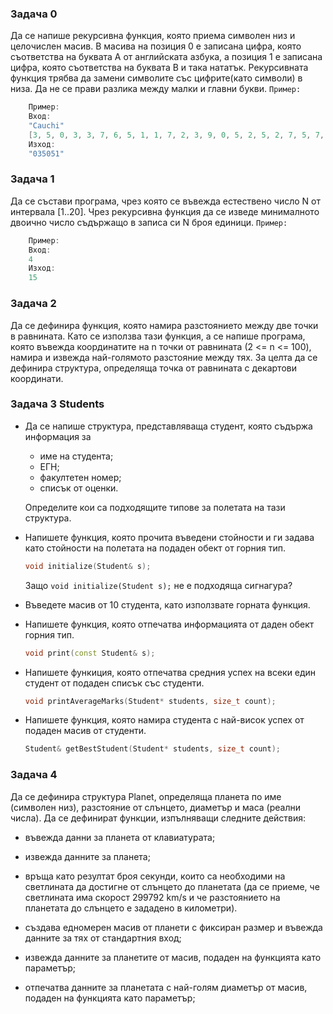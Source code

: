 ### Задача 0
Да се напише рекурсивна функция, която приема символен низ и целочислен масив. В масива на позиция 0 е записана цифра, която съответства на буквата A от английската азбука, а позиция 1 е записана цифра, която съответства на буквата B и така нататък. Рекурсивната функция трябва да замени символите със цифрите(като символи) в низа. Да не се прави разлика между малки и главни букви.
`Пример:`
``` C++
    Пример:
    Вход:
    "Cauchi"
    [3, 5, 0, 3, 3, 7, 6, 5, 1, 1, 7, 2, 3, 9, 0, 5, 2, 5, 2, 7, 5, 7, 4, 9, 7, 7]
    Изход:
    "035051"
```

### Задача 1
Да се състави програма, чрез която се въвежда естествено число N от интервала [1..20]. Чрез рекурсивна функция да се изведе минималното двоично число съдържащо в записа си N броя единици.
`Пример:`
``` C++
    Пример:
    Вход:
    4
    Изход:
    15
```

### Задача 2
Да се дефинира функция, която намира разстоянието между две точки в равнината. Като се използва тази функция, а се напише програма, която въвежда координатите на n точки от равнината (2 <= n <= 100), намира и извежда най-голямото разстояние между тях. За целта да се дефинира структура, определяща точка от равнината с декартови координати.


### Задача 3  Students

* Да се напише структура, представляваща студент, която съдържа информация за
  - име на студента;
  - ЕГН;
  - факултетен номер;
  - списък от оценки.

  Определите кои са подходящите типове за полетата на тази структура.
  
  
* Напишете функция, която прочита въведени стойности и ги задава като стойности на полетата на подаден обект от горния тип.
  ```c++
  void initialize(Student& s);
  ```
  Защо `void initialize(Student s);` не е подходяща сигнагура?
  
* Въведете масив от 10 студента, като използвате горната функция.

* Напишете функция, която отпечатва информацията от даден обект горния тип.
   ```c++
   void print(const Student& s);
   ```

* Напишете функиция, която отпечатва средния успех на всеки един студент от подаден списък със студенти.
  ```c++
  void printAverageMarks(Student* students, size_t count);
  ```


* Напишете функция, която намира студента с най-висок успех от подаден масив от студенти.
  ```c++
  Student& getBestStudent(Student* students, size_t count);
  ```

### Задача 4
Да се дефинира структура Planet, определяща планета
по име (символен низ), разстояние от слънцето, диаметър и маса (реални
числа). Да се дефинират функции, изпълняващи следните действия:
*   въвежда данни за планета от клавиатурата;
  
*   извежда данните за планета;
 
*   връща като резултат броя секунди, които са необходими на светлината да достигне от слънцето до планетата (да се приеме, че светлината има скорост 299792 km/s и че разстоянието на планетата до слънцето е зададено в километри).
    
*   създава едномерен масив от планети с фиксиран размер и въвежда
    данните за тях от стандартния вход;
    
*   извежда данните за планетите от масив, подаден на функцията като параметър;

*   отпечатва данните за планетата с най-голям диаметър от масив, подаден на функцията като параметър;
